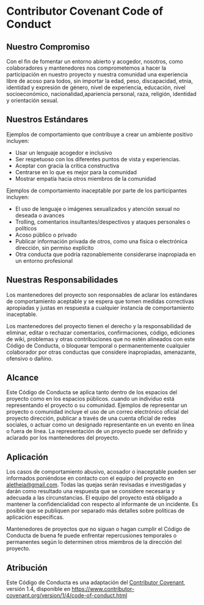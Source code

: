 # Contributor Covenant Code of Conduct

## Nuestro Compromiso

Con el fin de fomentar un entorno abierto y acogedor, nosotros, como colaboradores y 
mantenedores nos comprometemos a hacer la participación en nuestro proyecto y nuestra 
comunidad una experiencia libre de acoso para todos, sin importar la edad, peso, discapacidad, 
etnia, identidad y expresión de género, nivel de experiencia, educación, nivel socioeconómico, 
nacionalidad,apariencia personal, raza, religión, identidad y orientación sexual.

## Nuestros Estándares

Ejemplos de comportamiento que contribuye a crear un ambiente positivo
incluyen:

* Usar un lenguaje acogedor e inclusivo
* Ser respetuoso con los diferentes puntos de vista y experiencias.
* Aceptar con gracia la crítica constructiva
* Centrarse en lo que es mejor para la comunidad
* Mostrar empatía hacia otros miembros de la comunidad

Ejemplos de comportamiento inaceptable por parte de los participantes incluyen:

* El uso de lenguaje o imágenes sexualizados y atención sexual no deseada o
   avances
* Trolling, comentarios insultantes/despectivos y ataques personales o políticos
* Acoso público o privado
* Publicar información privada de otros, como una física o electrónica
   dirección, sin permiso explícito
* Otra conducta que podría razonablemente considerarse inapropiada en un
   entorno profesional

## Nuestras Responsabilidades
Los mantenedores del proyecto son responsables de aclarar los estándares de
comportamiento aceptable y se espera que tomen medidas correctivas apropiadas y
justas en respuesta a cualquier instancia de comportamiento inaceptable.

Los mantenedores del proyecto tienen el derecho y la responsabilidad de eliminar, editar o
rechazar comentarios, confirmaciones, código, ediciones de wiki, problemas y otras contribuciones
que no estén alineados con este Código de Conducta, o bloquear temporal o
permanentemente cualquier colaborador por otras conductas que considere inapropiadas,
amenazante, ofensivo o dañino.

## Alcance

Este Código de Conducta se aplica tanto dentro de los espacios del proyecto como en los espacios públicos.
cuando un individuo está representando el proyecto o su comunidad. Ejemplos de
representar un proyecto o comunidad incluye el uso de un correo electrónico oficial del proyecto
dirección, publicar a través de una cuenta oficial de redes sociales, o actuar como un designado
representante en un evento en línea o fuera de línea. La representación de un proyecto puede ser
definido y aclarado por los mantenedores del proyecto.

## Aplicación

Los casos de comportamiento abusivo, acosador o inaceptable pueden ser
informados poniéndose en contacto con el equipo del proyecto en aletheia@gmail.com. Todas
las quejas serán revisadas e investigadas y darán como resultado una respuesta que
se considere necesaria y adecuada a las circunstancias. El equipo del proyecto está
obligado a mantener la confidencialidad con respecto al informante de un incidente.
Es posible que se publiquen por separado más detalles sobre políticas de aplicación específicas.

Mantenedores de proyectos que no siguan o hagan cumplir el Código de Conducta de buena
 fe puede enfrentar repercusiones temporales o permanentes según lo determinen otros
miembros de la dirección del proyecto.

## Atribución

Este Código de Conducta es una adaptación del [Contributor Covenant][homepage], versión 1.4,
disponible en https://www.contributor-covenant.org/version/1/4/code-of-conduct.html

[homepage]: https://www.contributor-covenant.org
